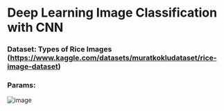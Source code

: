 # Deep Learning Image Classification with CNN
### Dataset: Types of Rice Images (https://www.kaggle.com/datasets/muratkokludataset/rice-image-dataset)
### Params:

![image](https://user-images.githubusercontent.com/60699537/179380562-37fee940-8b22-4d4c-95ad-1faf60bbc135.png)
